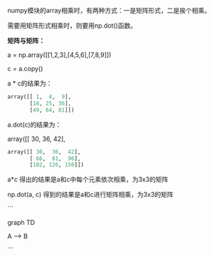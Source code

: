 numpy模块的array相乘时，有两种方式：一是矩阵形式，二是挨个相乘。

需要用矩阵形式相乘时，则要用np.dot\(\)函数。

**矩阵与矩阵：**

a = np.array\(\[\[1,2,3\],\[4,5,6\],\[7,8,9\]\]\)

c = a.copy\(\)

a \* c的结果为：

```py
array([[ 1,  4,  9],
       [16, 25, 36],
       [49, 64, 81]])
```

a.dot\(c\)的结果为：

array\(\[\[ 30,  36,  42\],

```py
array([[ 30,  36,  42],
       [ 66,  81,  96],
       [102, 126, 150]])
```

a\*c 得出的结果是a和c中每个元素依次相乘，为3x3的矩阵

np.dot\(a, c\) 得到的结果是a和c进行矩阵相乘，为3x3的矩阵

\`\`\`

graph TD

A --&gt; B

\`\`\`


